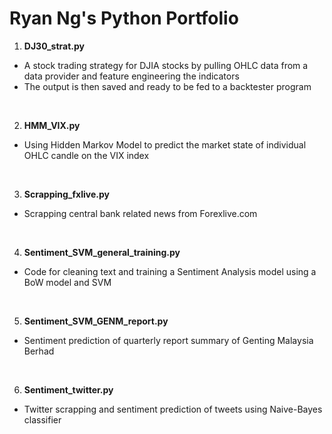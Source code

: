 # Ryan Ng's Python Portfolio

1. **DJ30_strat.py**
- A stock trading strategy for DJIA stocks by pulling OHLC data from a data provider and feature engineering the indicators
- The output is then saved and ready to be fed to a backtester program
<p>&nbsp;</p>

2. **HMM_VIX.py**
- Using Hidden Markov Model to predict the market state of individual OHLC candle on the VIX index
<p>&nbsp;</p>

3. **Scrapping_fxlive.py**
- Scrapping central bank related news from Forexlive.com
<p>&nbsp;</p>

4. **Sentiment_SVM_general_training.py**
- Code for cleaning text and training a Sentiment Analysis model using a BoW model and SVM
<p>&nbsp;</p>

5. **Sentiment_SVM_GENM_report.py**
- Sentiment prediction of quarterly report summary of Genting Malaysia Berhad 
<p>&nbsp;</p>

6. **Sentiment_twitter.py**
- Twitter scrapping and sentiment prediction of tweets using Naive-Bayes classifier 
